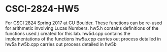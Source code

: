 # CSCI-2824-HW5

For CSCI 2824 Spring 2017 at CU Boulder.  These functions can be re-used for arithmetic involving Lucas Numbers.
hw5.h contains definitions of the functions used / created for this lab.
hw5d.cpp contains the implementations of the functions
hw5a.cpp carries out process detailed in hw5a
hw5b.cpp carries out process detailed in hw5b
